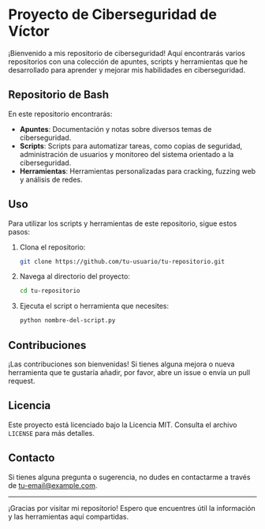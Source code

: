 # Proyecto de Ciberseguridad de Víctor

¡Bienvenido a mis repositorio de ciberseguridad! Aquí encontrarás varios repositorios con una colección de apuntes, scripts y herramientas que he desarrollado para aprender y mejorar mis habilidades en ciberseguridad.

## Repositorio de Bash

En este repositorio encontrarás:

- **Apuntes**: Documentación y notas sobre diversos temas de ciberseguridad.
- **Scripts**: Scripts para automatizar tareas, como copias de seguridad, administración de usuarios y monitoreo del sistema orientado a la ciberseguridad.
- **Herramientas**: Herramientas personalizadas para cracking, fuzzing web y análisis de redes.

## Uso

Para utilizar los scripts y herramientas de este repositorio, sigue estos pasos:

1. Clona el repositorio:
    ```bash
    git clone https://github.com/tu-usuario/tu-repositorio.git
    ```
2. Navega al directorio del proyecto:
    ```bash
    cd tu-repositorio
    ```
3. Ejecuta el script o herramienta que necesites:
    ```bash
    python nombre-del-script.py
    ```

## Contribuciones

¡Las contribuciones son bienvenidas! Si tienes alguna mejora o nueva herramienta que te gustaría añadir, por favor, abre un issue o envía un pull request.

## Licencia

Este proyecto está licenciado bajo la Licencia MIT. Consulta el archivo `LICENSE` para más detalles.

## Contacto

Si tienes alguna pregunta o sugerencia, no dudes en contactarme a través de tu-email@example.com.

---

¡Gracias por visitar mi repositorio! Espero que encuentres útil la información y las herramientas aquí compartidas.
